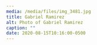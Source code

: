 ```yaml
---
media: /media/files/img_3481.jpg
title: Gabriel Ramirez
alt: Photo of Gabriel Ramirez
caption: ""
date: 2020-08-15T10:16:00-0500
---
```

